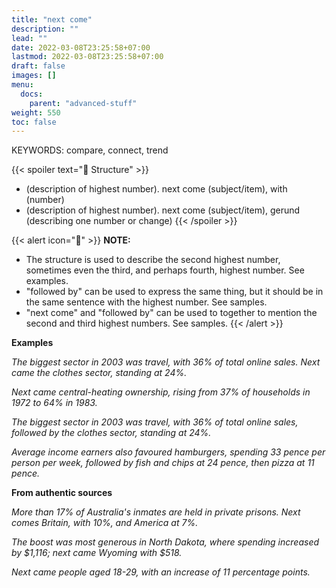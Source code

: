 ```yaml
---
title: "next come"
description: ""
lead: ""
date: 2022-03-08T23:25:58+07:00
lastmod: 2022-03-08T23:25:58+07:00
draft: false
images: []
menu:
  docs:
    parent: "advanced-stuff"
weight: 550
toc: false
---
```


KEYWORDS: compare, connect, trend

{{< spoiler text="🌱 Structure" >}}

- (description of highest number). next come (subject/item), with (number)
- (description of highest number). next come (subject/item), gerund (describing one number or change)
  {{< /spoiler >}}

{{< alert icon="📝" >}}
**NOTE:**

- The structure is used to describe the second highest number, sometimes even the third, and perhaps fourth, highest number. See examples.
- "followed by" can be used to express the same thing, but it should be in the same sentence with the highest number. See samples.
- "next come" and "followed by" can be used to together to mention the second and third highest numbers. See samples.
  {{< /alert >}}

**Examples**

_The biggest sector in 2003 was travel, with 36% of total online sales. Next came the clothes sector, standing at 24%._

_Next came central-heating ownership, rising from 37% of households in 1972 to 64% in 1983._

_The biggest sector in 2003 was travel, with 36% of total online sales, followed by the clothes sector, standing at 24%._

_Average income earners also favoured hamburgers, spending 33 pence per person per week, followed by fish and chips at 24 pence, then pizza at 11 pence._

**From authentic sources**

_More than 17% of Australia's inmates are held in private prisons. Next comes Britain, with 10%, and America at 7%._

_The boost was most generous in North Dakota, where spending increased by $1,116; next came Wyoming with $518._

_Next came people aged 18-29, with an increase of 11 percentage points._

